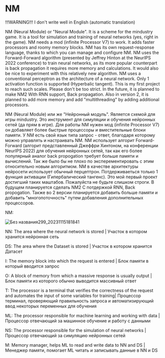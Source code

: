 # NM

!!!WARNING!!! 
I don't write well in English (automatic translation)

NM (Neural Module) or "Neural Module".
It is a scheme for the mindustry game.
It is a tool for simulation and training of neural networks (yes, right in the game).
NM needs a mod (infinite Processor V7) to work. It adds faster processors and roomy memory blocks.
NM has its own request-response language, thanks to which you can manage and configure NM.
NM uses the Forward-Forward algorithm (presented by Jeffrey Hinton at the NeurIPS 2022 conference)
to train neural networks, as its more popular counterpart is back propagation
it requires more memory and calculations. It would also be nice to experiment with this relatively new algorithm.
NM uses a conventional perceptron as the architecture of a neural network. Only 1 activation function is supported (Hyperbalic tangent).
This is my first project to reach such scales. Please don't be too strict.
In the future, it is planned to make NM2 With RNN support, Back propagation. Also in version 2, it is planned to add more memory and add "multithreading" by adding additional processors.

NM (Neural Module) или же "Нейронный модуль".
Является схемой для игры mindustry.
Это инструмент для симуляции и обучения нейронных сетей (да прям в игре).
Для работы NM нужен мод (infinite Processor V7) он добавляет более быстрые процессоры и вместительные блоки памяти.
У NM есть свой язык типа запрос - ответ, благодаря которому можно управлять и настраивать NM.
NM использует алгорит Forward-Forward (алгорит представленный Джеффри Хинтоном, на конференции NeurIPS 2022)
для обучения нейронных сетей, так как его более популярный аналог back propogation
требует больше памяти и вычислений. Так же было бы не плохо по эксперементировать с этим относительно новым алгоритмом.
NM в качестве архитектуры нейросети использует обычный перцептрон. Потдерживаеться только 1 функция активации (Гипербалический тангенс).
Это мой первый проект достигший таких маштабов. Пожалуйста не будьте слишком строги.
В будущем планируется сделать NM2 С потдержкой RNN, Back propogation. Также во 2 версии планируется добавить больше памяти и добавить "многопоточность" путем добавления дополнительных процессоров.

NM:


![Без названия299_20231115181841](https://github.com/Zeleniykustik/NM/assets/126210243/cc54fe99-bfb1-4fdf-a64e-ecb5b8e76616)



NN: The area where the neural network is stored |
    Участок в котором хранится нейронная сеть

    
DS: The area where the Dataset is stored |
    Участок в котором хранится Датасет

    
I:  The memory block into which the request is entered |
    Блок памяти в который вводится запрос

    
O:  A block of memory from which a massive response is usually output |
    Блок памяти из которого обычно выводится массивный ответ


T:  The processor is a terminal that verifies the correctness of the request and automates the input of some variables for training|
    Процессор терминал, проверяющий правильность запроса и автоматизирующий ввод некоторых переменных для обучения


ML: The processor responsible for machine learning and working with data |
    Процессор отвечающий за машинное обучение и работу с данными

    
NS: The processor responsible for the simulation of neural networks |
    Процессор отвечающий за симуляцию нейронных сетей


M:  Memory manager, helps ML to read and write data to NN and DS |
    Менеджер памяти, помогает ML читать и записывать данные в NN и DS
